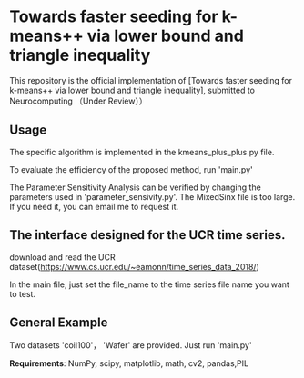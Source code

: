 # Towards faster seeding for k-means++ via lower bound and triangle inequality
This repository is the official implementation of [Towards faster seeding for k-means++ via lower bound and triangle inequality], submitted to Neurocomputing （Under Review））

## Usage

The specific algorithm is implemented in the kmeans_plus_plus.py file.

To evaluate the efficiency of the proposed method, run 'main.py'

The Parameter Sensitivity Analysis can be verified by changing the parameters used in 'parameter_sensivity.py'. The MixedSinx file is too large. If you need it, you can email me to request it.

## The interface designed for the UCR time series.

download and read the UCR dataset(https://www.cs.ucr.edu/~eamonn/time_series_data_2018/)

In the main file, just set the file_name to the time series file name you want to test.

## General Example
Two datasets 'coil100'， 'Wafer' are provided. Just run 'main.py'

**Requirements**: NumPy, scipy, matplotlib, math, cv2, pandas,PIL



